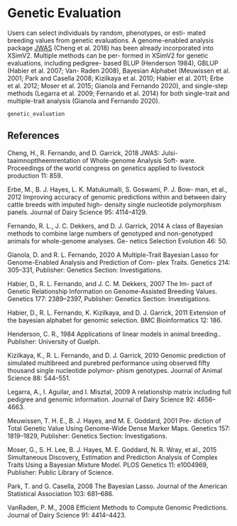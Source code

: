 # Genetic Evaluation
Users can select individuals by random, phenotypes, or esti- mated breeding values from genetic evaluations. A genome-enabled analysis package [JWAS](https://github.com/reworkhow/JWAS.jl) (Cheng et al. 2018) has been already incorporated into XSimV2. Multiple methods can be per- formed in XSimV2 for genetic evaluations, including pedigree- based BLUP (Henderson 1984), GBLUP (Habier et al. 2007; Van- Raden 2008), Bayesian Alphabet (Meuwissen et al. 2001; Park and Casella 2008; Kizilkaya et al. 2010; Habier et al. 2011; Erbe et al. 2012; Moser et al. 2015; Gianola and Fernando 2020), and single-step methods (Legarra et al. 2009; Fernando et al. 2014) for both single-trait and multiple-trait analysis (Gianola and Fernando 2020).

```@docs
genetic_evaluation
```

## References
Cheng, H., R. Fernando, and D. Garrick, 2018 JWAS: Julsi- taaimnoptlheemrentation of Whole-genome Analysis Soft- ware. Proceedings of the world congress on genetics applied to livestock production 11: 859.

Erbe, M., B. J. Hayes, L. K. Matukumalli, S. Goswami, P. J. Bow- man, et al., 2012 Improving accuracy of genomic predictions within and between dairy cattle breeds with imputed high- density single nucleotide polymorphism panels. Journal of Dairy Science 95: 4114–4129.

Fernando, R. L., J. C. Dekkers, and D. J. Garrick, 2014 A class of Bayesian methods to combine large numbers of genotyped and non-genotyped animals for whole-genome analyses. Ge- netics Selection Evolution 46: 50.

Gianola, D. and R. L. Fernando, 2020 A Multiple-Trait Bayesian Lasso for Genome-Enabled Analysis and Prediction of Com- plex Traits. Genetics 214: 305–331, Publisher: Genetics Section: Investigations.

Habier, D., R. L. Fernando, and J. C. M. Dekkers, 2007 The Im- pact of Genetic Relationship Information on Genome-Assisted Breeding Values. Genetics 177: 2389–2397, Publisher: Genetics Section: Investigations.

Habier, D., R. L. Fernando, K. Kizilkaya, and D. J. Garrick, 2011 Extension of the bayesian alphabet for genomic selection. BMC Bioinformatics 12: 186.

Henderson, C. R., 1984 Applications of linear models in animal breeding.. Publisher: University of Guelph.

Kizilkaya, K., R. L. Fernando, and D. J. Garrick, 2010 Genomic prediction of simulated multibreed and purebred performance using observed fifty thousand single nucleotide polymor- phism genotypes. Journal of Animal Science 88: 544–551.

Legarra, A., I. Aguilar, and I. Misztal, 2009 A relationship matrix including full pedigree and genomic information. Journal of Dairy Science 92: 4656–4663.

Meuwissen, T. H. E., B. J. Hayes, and M. E. Goddard, 2001 Pre- diction of Total Genetic Value Using Genome-Wide Dense Marker Maps. Genetics 157: 1819–1829, Publisher: Genetics Section: Investigations.

Moser, G., S. H. Lee, B. J. Hayes, M. E. Goddard, N. R. Wray, et al., 2015 Simultaneous Discovery, Estimation and Prediction Analysis of Complex Traits Using a Bayesian Mixture Model. PLOS Genetics 11: e1004969, Publisher: Public Library of Science.

Park, T. and G. Casella, 2008 The Bayesian Lasso. Journal of the American Statistical Association 103: 681–686.

VanRaden, P. M., 2008 Efficient Methods to Compute Genomic
Predictions. Journal of Dairy Science 91: 4414–4423.
